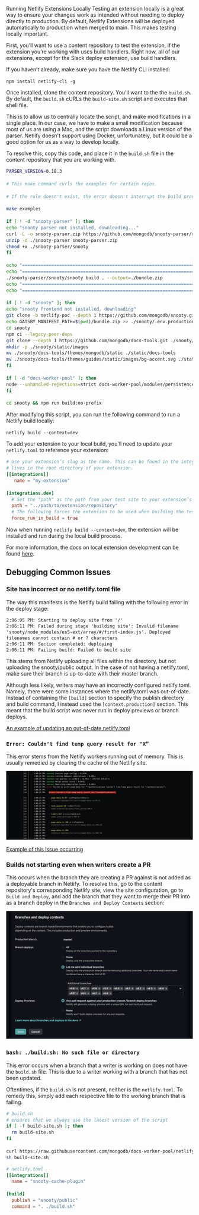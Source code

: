 Running Netlify Extensions Locally
Testing an extension locally is a great way to ensure your changes work as intended without needing to deploy directly to production. By default, Netlify Extensions will be deployed automatically to production when merged to main. This makes testing locally important.

First, you’ll want to use a content repository to test the extension, if the extension you’re working with uses build handlers. Right now, all of our extensions, except for the Slack deploy extension, use build handlers.

If you haven’t already, make sure you have the Netlify CLI installed:

`npm install netlify-cli -g`

Once installed, clone the content repository. You'll want to the the `build.sh`. By default, the `build.sh` cURLs the `build-site.sh` script and executes that shell file.

This is to allow us to centrally locate the script, and make modifications in a single place. In our case, we have to make a small modification because most of us are using a Mac, and the script downloads a Linux version of the parser.
Netlify doesn't support using Docker, unfortunately, but it could be a good option for us as a way to develop locally.

To resolve this, copy this code, and place it in the `build.sh` file in the content repository that you are working with.

```sh
PARSER_VERSION=0.18.3

# This make command curls the examples for certain repos.

# If the rule doesn't exist, the error doesn't interrupt the build process.

make examples

if [ ! -d "snooty-parser" ]; then
echo "snooty parser not installed, downloading..."
curl -L -o snooty-parser.zip https://github.com/mongodb/snooty-parser/releases/download/v${PARSER_VERSION}/snooty-v${PARSER_VERSION}-darwin_x86_64.zip
unzip -d ./snooty-parser snooty-parser.zip
chmod +x ./snooty-parser/snooty
fi

echo "======================================================================================================================================================================="
echo "========================================================================== Running parser... =========================================================================="
./snooty-parser/snooty/snooty build . --output=./bundle.zip
echo "========================================================================== Parser complete ============================================================================"
echo "======================================================================================================================================================================="

if [ ! -d "snooty" ]; then
echo "snooty frontend not installed, downloading"
git clone -b netlify-poc --depth 1 https://github.com/mongodb/snooty.git
echo GATSBY_MANIFEST_PATH=$(pwd)/bundle.zip >> ./snooty/.env.production
cd snooty
npm ci --legacy-peer-deps
git clone --depth 1 https://github.com/mongodb/docs-tools.git ./snooty/docs-tools
mkdir -p ./snooty/static/images
mv ./snooty/docs-tools/themes/mongodb/static ./static/docs-tools
mv ./snooty/docs-tools/themes/guides/static/images/bg-accent.svg ./static/docs-tools/images/bg-accent.svg
fi

if [ -d "docs-worker-pool" ]; then
node --unhandled-rejections=strict docs-worker-pool/modules/persistence/dist/index.js --path bundle.zip --githubUser netlify
fi

cd snooty && npm run build:no-prefix
```

After modifying this script, you can run the following command to run a Netlify build locally:

`netlify build --context=dev`

To add your extension to your local build, you'll need to update your `netlify.toml` to reference your extension:

```toml
# Use your extension’s slug as the name. This can be found in the integration/extension.yml file which
# lives in the root directory of your extension.
[[integrations]]
   name = "my-extension"

[integrations.dev]
  # Set the "path" as the path from your test site to your extension’s build folder.
  path = "../path/to/extension/repository"
  # The following forces the extension to be used when building the test site.
  force_run_in_build = true
```

Now when running `netlify build --context=dev`, the extension will be installed and run during the local build process.

For more information, the docs on local extension development can be found [here](https://developers.netlify.com/sdk/build-event-handlers/debug-and-test/).

## Debugging Common Issues

### Site has incorrect or no netlify.toml file

The way this manifests is the Netlify build failing with the following error in the deploy stage:

```
2:06:05 PM: Starting to deploy site from '/'
2:06:11 PM: Failed during stage 'building site': Invalid filename 'snooty/node_modules/es5-ext/array/#/first-index.js'. Deployed filenames cannot contain # or ? characters
2:06:11 PM: Section completed: deploying
2:06:11 PM: Failing build: Failed to build site
```

This stems from Netlify uploading all files within the directory, but not uploading the snooty/public output. In the case of not having a netlify.toml, make sure their branch is up-to-date with their master branch.

Although less likely, writers may have an incorrectly configured netlify.toml. Namely, there were some instances where the netlify.toml was out-of-date. Instead of containing the `[build]` section to specify the publish directory and build command, I instead used the `[context.production]` section. This meant that the build script was never run in deploy previews or branch deploys.

[An example of updating an out-of-date netlify.toml](https://github.com/10gen/docs-mongodb-internal/pull/9148/commits/e6c2ed359e3ef9cd36b280019986569f709b70ec)

### `Error: Couldn't find temp query result for "X”`

This error stems from the Netlify workers running out of memory. This is usually remedied by clearing the cache of the Netlify site.

![alt text](image-1.png)

[Example of this issue occurring](https://mongodb.slack.com/archives/C018UTGP23T/p1727460846124379)

### Builds not starting even when writers create a PR

This occurs when the branch they are creating a PR against is not added as a deployable branch in Netlify. To resolve this, go to the content repository's corresponding Netlify site, view the site configuration, go to `Build and Deploy`, and add the branch that they want to merge their PR into as a branch deploy in the `Branches and Deploy Contexts` section:

![branches and deploy context section in Netlify](image.png)

### `bash: ./build.sh: No such file or directory`

This error occurs when a branch that a writer is working on does not have the `build.sh` file. This is due to a writer working with a branch that has not been updated.

Oftentimes, if the `build.sh` is not present, neither is the `netlify.toml`. To remedy this, simply add each respective file to the working branch that is failing.

```sh
# build.sh
# ensures that we always use the latest version of the script
if [ -f build-site.sh ]; then
  rm build-site.sh
fi

curl https://raw.githubusercontent.com/mongodb/docs-worker-pool/netlify-poc/scripts/build-site.sh -o build-site.sh
sh build-site.sh
```

```toml
# netlify.toml
[[integrations]]
  name = "snooty-cache-plugin"

[build]
  publish = "snooty/public"
  command = ". ./build.sh"
```
